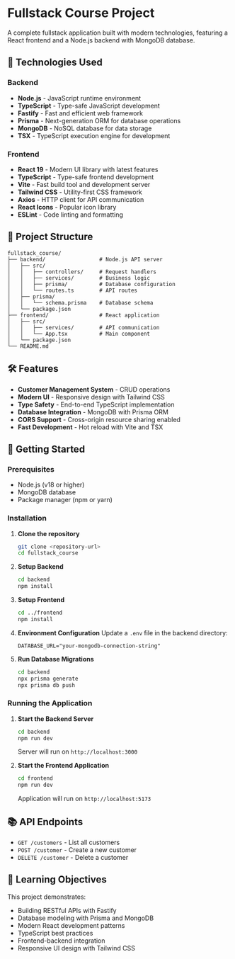 # Fullstack Course Project

A complete fullstack application built with modern technologies, featuring a React frontend and a Node.js backend with MongoDB database.

## 🚀 Technologies Used

### Backend

- **Node.js** - JavaScript runtime environment
- **TypeScript** - Type-safe JavaScript development
- **Fastify** - Fast and efficient web framework
- **Prisma** - Next-generation ORM for database operations
- **MongoDB** - NoSQL database for data storage
- **TSX** - TypeScript execution engine for development

### Frontend

- **React 19** - Modern UI library with latest features
- **TypeScript** - Type-safe frontend development
- **Vite** - Fast build tool and development server
- **Tailwind CSS** - Utility-first CSS framework
- **Axios** - HTTP client for API communication
- **React Icons** - Popular icon library
- **ESLint** - Code linting and formatting

## 📁 Project Structure

```
fullstack_course/
├── backend/                 # Node.js API server
│   ├── src/
│   │   ├── controllers/     # Request handlers
│   │   ├── services/        # Business logic
│   │   ├── prisma/          # Database configuration
│   │   └── routes.ts        # API routes
│   ├── prisma/
│   │   └── schema.prisma    # Database schema
│   └── package.json
├── frontend/                # React application
│   ├── src/
│   │   ├── services/        # API communication
│   │   └── App.tsx          # Main component
│   └── package.json
└── README.md
```

## 🛠 Features

- **Customer Management System** - CRUD operations
- **Modern UI** - Responsive design with Tailwind CSS
- **Type Safety** - End-to-end TypeScript implementation
- **Database Integration** - MongoDB with Prisma ORM
- **CORS Support** - Cross-origin resource sharing enabled
- **Fast Development** - Hot reload with Vite and TSX

## 🚦 Getting Started

### Prerequisites

- Node.js (v18 or higher)
- MongoDB database
- Package manager (npm or yarn)

### Installation

1. **Clone the repository**

   ```bash
   git clone <repository-url>
   cd fullstack_course
   ```

2. **Setup Backend**

   ```bash
   cd backend
   npm install
   ```

3. **Setup Frontend**

   ```bash
   cd ../frontend
   npm install
   ```

4. **Environment Configuration**
   Update a `.env` file in the backend directory:

   ```env
   DATABASE_URL="your-mongodb-connection-string"
   ```

5. **Run Database Migrations**
   ```bash
   cd backend
   npx prisma generate
   npx prisma db push
   ```

### Running the Application

1. **Start the Backend Server**

   ```bash
   cd backend
   npm run dev
   ```

   Server will run on `http://localhost:3000`

2. **Start the Frontend Application**
   ```bash
   cd frontend
   npm run dev
   ```
   Application will run on `http://localhost:5173`

## 📚 API Endpoints

- `GET /customers` - List all customers
- `POST /customer` - Create a new customer
- `DELETE /customer` - Delete a customer

## 🎯 Learning Objectives

This project demonstrates:

- Building RESTful APIs with Fastify
- Database modeling with Prisma and MongoDB
- Modern React development patterns
- TypeScript best practices
- Frontend-backend integration
- Responsive UI design with Tailwind CSS
